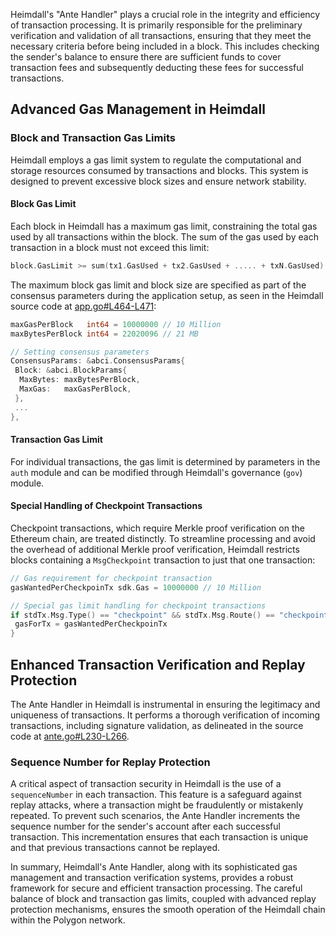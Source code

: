 Heimdall's "Ante Handler" plays a crucial role in the integrity and efficiency of transaction processing. It is primarily responsible for the preliminary verification and validation of all transactions, ensuring that they meet the necessary criteria before being included in a block. This includes checking the sender's balance to ensure there are sufficient funds to cover transaction fees and subsequently deducting these fees for successful transactions.

## Advanced Gas Management in Heimdall

### Block and Transaction Gas Limits

Heimdall employs a gas limit system to regulate the computational and storage resources consumed by transactions and blocks. This system is designed to prevent excessive block sizes and ensure network stability.

#### Block Gas Limit

Each block in Heimdall has a maximum gas limit, constraining the total gas used by all transactions within the block. The sum of the gas used by each transaction in a block must not exceed this limit:

```go
block.GasLimit >= sum(tx1.GasUsed + tx2.GasUsed + ..... + txN.GasUsed)
```

The maximum block gas limit and block size are specified as part of the consensus parameters during the application setup, as seen in the Heimdall source code at [app.go#L464-L471](https://github.com/maticnetwork/heimdall/blob/develop/app/app.go#L464-L471):

```go
maxGasPerBlock   int64 = 10000000 // 10 Million
maxBytesPerBlock int64 = 22020096 // 21 MB

// Setting consensus parameters
ConsensusParams: &abci.ConsensusParams{
 Block: &abci.BlockParams{
  MaxBytes: maxBytesPerBlock,
  MaxGas:   maxGasPerBlock,
 },
 ...
},
```

#### Transaction Gas Limit

For individual transactions, the gas limit is determined by parameters in the `auth` module and can be modified through Heimdall's governance (`gov`) module.

#### Special Handling of Checkpoint Transactions

Checkpoint transactions, which require Merkle proof verification on the Ethereum chain, are treated distinctly. To streamline processing and avoid the overhead of additional Merkle proof verification, Heimdall restricts blocks containing a `MsgCheckpoint` transaction to just that one transaction:

```go
// Gas requirement for checkpoint transaction
gasWantedPerCheckpoinTx sdk.Gas = 10000000 // 10 Million

// Special gas limit handling for checkpoint transactions
if stdTx.Msg.Type() == "checkpoint" && stdTx.Msg.Route() == "checkpoint" {
 gasForTx = gasWantedPerCheckpoinTx
}
```

## Enhanced Transaction Verification and Replay Protection

The Ante Handler in Heimdall is instrumental in ensuring the legitimacy and uniqueness of transactions. It performs a thorough verification of incoming transactions, including signature validation, as delineated in the source code at [ante.go#L230-L266](https://github.com/maticnetwork/heimdall/blob/develop/auth/ante.go#L230-L266).

### Sequence Number for Replay Protection

A critical aspect of transaction security in Heimdall is the use of a `sequenceNumber` in each transaction. This feature is a safeguard against replay attacks, where a transaction might be fraudulently or mistakenly repeated. To prevent such scenarios, the Ante Handler increments the sequence number for the sender's account after each successful transaction. This incrementation ensures that each transaction is unique and that previous transactions cannot be replayed.

In summary, Heimdall's Ante Handler, along with its sophisticated gas management and transaction verification systems, provides a robust framework for secure and efficient transaction processing. The careful balance of block and transaction gas limits, coupled with advanced replay protection mechanisms, ensures the smooth operation of the Heimdall chain within the Polygon network.
